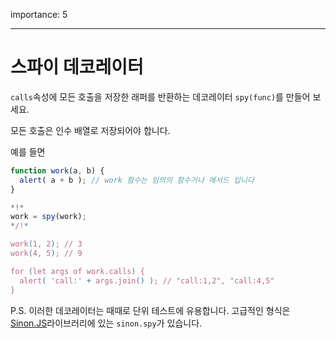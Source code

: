 importance: 5

---

# 스파이 데코레이터

`calls`속성에 모든 호출을 저장한 래퍼를 반환하는 데코레이터 `spy(func)`를 만들어 보세요.

모든 호출은 인수 배열로 저장되어야 합니다.

예를 들면

```js
function work(a, b) {
  alert( a + b ); // work 함수는 임의의 함수거나 메서드 입니다
}

*!*
work = spy(work);
*/!*

work(1, 2); // 3
work(4, 5); // 9

for (let args of work.calls) {
  alert( 'call:' + args.join() ); // "call:1,2", "call:4,5"
}
```

P.S. 이러한 데코레이터는 때때로 단위 테스트에 유용합니다. 고급적인 형식은 [Sinon.JS](http://sinonjs.org/)라이브러리에 있는 `sinon.spy`가 있습니다.
